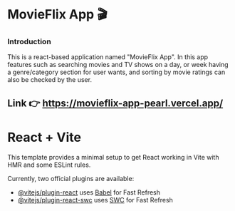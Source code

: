 # MovieFlix App 🎬
### Introduction
This is a react-based application named "MovieFlix App". In this app features such as searching movies and TV shows on a day, or week having a genre/category section for user wants, and sorting by movie ratings can also be checked by the user.
## Link 👉 https://movieflix-app-pearl.vercel.app/

# React + Vite

This template provides a minimal setup to get React working in Vite with HMR and some ESLint rules.

Currently, two official plugins are available:

- [@vitejs/plugin-react](https://github.com/vitejs/vite-plugin-react/blob/main/packages/plugin-react/README.md) uses [Babel](https://babeljs.io/) for Fast Refresh
- [@vitejs/plugin-react-swc](https://github.com/vitejs/vite-plugin-react-swc) uses [SWC](https://swc.rs/) for Fast Refresh
